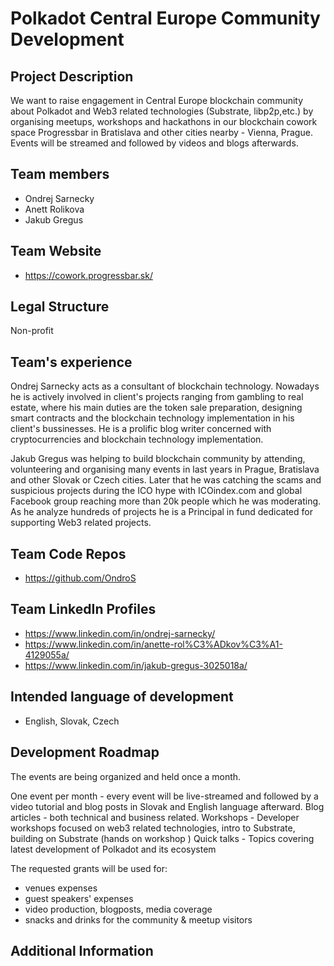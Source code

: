 # Polkadot Central Europe Community Development

## Project Description
We want to raise engagement in Central Europe blockchain community about Polkadot and Web3 related technologies (Substrate, libp2p,etc.) by organising meetups, workshops and hackathons in our blockchain cowork space Progressbar in Bratislava and other cities nearby - Vienna, Prague. Events will be streamed and followed by videos and blogs afterwards.

## Team members
* Ondrej Sarnecky
* Anett Rolikova
* Jakub Gregus

## Team Website
* https://cowork.progressbar.sk/

## Legal Structure
Non-profit

## Team's experience
Ondrej Sarnecky acts as a consultant of blockchain technology. Nowadays he is actively involved in client's projects ranging from gambling to real estate, where his main duties are the token sale preparation, designing smart contracts and the blockchain technology implementation in his client's bussinesses. He is a prolific blog writer concerned with cryptocurrencies and blockchain technology implementation.

Jakub Gregus was helping to build blockchain community by attending, volunteering and organising many events in last years in Prague, Bratislava and other Slovak or Czech cities. Later that he was catching the scams and suspicious projects during the ICO hype with ICOindex.com and global Facebook group reaching more than 20k people which he was moderating. As he analyze hundreds of projects he is a Principal in fund dedicated for supporting Web3 related projects.

## Team Code Repos
* https://github.com/OndroS

## Team LinkedIn Profiles
* https://www.linkedin.com/in/ondrej-sarnecky/
* https://www.linkedin.com/in/anette-rol%C3%ADkov%C3%A1-4129055a/
* https://www.linkedin.com/in/jakub-gregus-3025018a/

## Intended language of development
* English, Slovak, Czech

## Development Roadmap
The events are being organized and held once a month.

One event per month - every event will be live-streamed and followed by a video tutorial and blog posts in Slovak and English language afterward.
Blog articles - both technical and business related.
Workshops - Developer workshops focused on web3 related technologies, intro to Substrate, building on Substrate (hands on workshop )
Quick talks - Topics covering latest development of Polkadot and its ecosystem

The requested grants will be used for:
* venues expenses
* guest speakers' expenses
* video production, blogposts, media coverage
* snacks and drinks for the community & meetup visitors

## Additional Information
